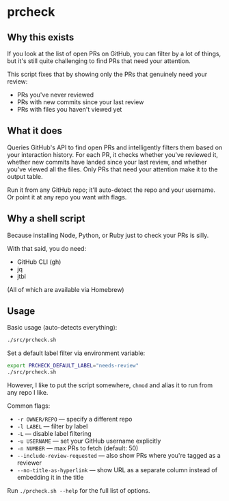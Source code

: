 # prcheck

## Why this exists

If you look at the list of open PRs on GitHub, you can filter by a lot of things, but it's still quite challenging to find PRs that need your attention.

This script fixes that by showing only the PRs that genuinely need your review:
- PRs you've never reviewed
- PRs with new commits since your last review
- PRs with files you haven't viewed yet

## What it does

Queries GitHub's API to find open PRs and intelligently filters them based on your interaction history. For each PR, it checks whether you've reviewed it, whether new commits have landed since your last review, and whether you've viewed all the files. Only PRs that need your attention make it to the output table.

Run it from any GitHub repo; it'll auto-detect the repo and your username. Or point it at any repo you want with flags.

## Why a shell script

Because installing Node, Python, or Ruby just to check your PRs is silly. 

With that said, you do need:
- GitHub CLI (gh)
- jq
- jtbl

(All of which are available via Homebrew)

## Usage

Basic usage (auto-detects everything):
```bash
./src/prcheck.sh
```

Set a default label filter via environment variable:
```bash
export PRCHECK_DEFAULT_LABEL="needs-review"
./src/prcheck.sh
```

However, I like to put the script somewhere, `chmod` and alias it to run from any repo I like.

Common flags:
- `-r OWNER/REPO` — specify a different repo
- `-l LABEL` — filter by label
- `-L` — disable label filtering
- `-u USERNAME` — set your GitHub username explicitly
- `-n NUMBER` — max PRs to fetch (default: 50)
- `--include-review-requested` — also show PRs where you're tagged as a reviewer
- `--no-title-as-hyperlink` — show URL as a separate column instead of embedding it in the title

Run `./prcheck.sh --help` for the full list of options.

